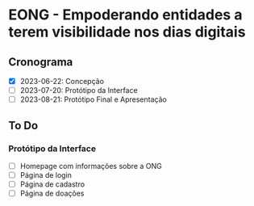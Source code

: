 # EONG - Empoderando entidades a terem visibilidade nos dias digitais

## Cronograma

- [x] 2023-06-22: Concepção
- [ ] 2023-07-20: Protótipo da Interface
- [ ] 2023-08-21: Protótipo Final e Apresentação

## To Do

### Protótipo da Interface

- [ ] Homepage com informações sobre a ONG
- [ ] Página de login
- [ ] Página de cadastro
- [ ] Página de doações

